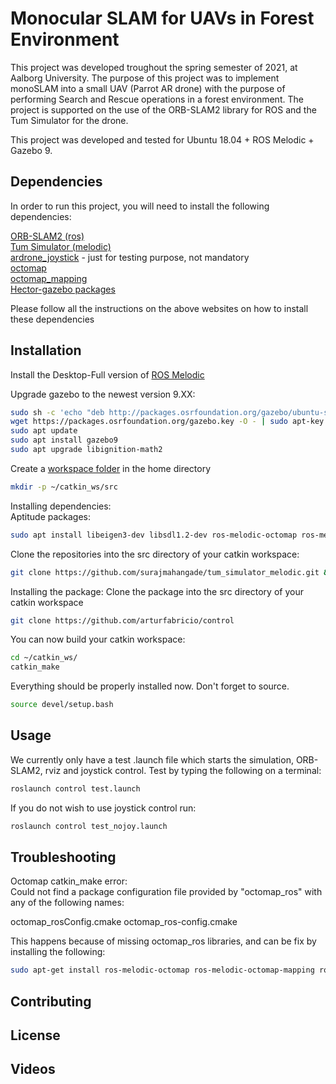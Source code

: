 # Monocular SLAM for UAVs in Forest Environment

This project was developed troughout the spring semester of 2021, at Aalborg University. The purpose of this project was to implement monoSLAM into a small UAV (Parrot AR drone) with the purpose of performing Search and Rescue operations in a forest environment. The project is supported on the use of the ORB-SLAM2 library for ROS and the Tum Simulator for the drone.

This project was developed and tested for Ubuntu 18.04 + ROS Melodic + Gazebo 9.

## Dependencies

In order to run this project, you will need to install the following dependencies:

[ORB-SLAM2 (ros)](http://wiki.ros.org/orb_slam2_ros)<br/>
[Tum Simulator (melodic)](https://github.com/surajmahangade/tum_simulator_melodic)<br/>
[ardrone_joystick](https://github.com/acpopescu/ardrone_joystick) - just for testing purpose, not mandatory<br/>
[octomap](http://wiki.ros.org/octomap)<br/>
[octomap_mapping](http://wiki.ros.org/octomap_mapping)<br/>
[Hector-gazebo packages](https://answers.ros.org/question/281462/drone-keeps-rising-in-simulation-after-takeoff/) <br/>

Please follow all the instructions on the above websites on how to install these dependencies

## Installation

Install the Desktop-Full version of [ROS Melodic](http://wiki.ros.org/melodic/Installation/Ubuntu)

Upgrade gazebo to the newest version 9.XX:

```bash
sudo sh -c 'echo "deb http://packages.osrfoundation.org/gazebo/ubuntu-stable `lsb_release -cs` main" > /etc/apt/sources.list.d/gazebo-stable.list'
wget https://packages.osrfoundation.org/gazebo.key -O - | sudo apt-key add -
sudo apt update
sudo apt install gazebo9
sudo apt upgrade libignition-math2
```

Create a [workspace folder](http://wiki.ros.org/catkin/Tutorials/create_a_workspace) in the home directory

```bash
mkdir -p ~/catkin_ws/src
```

Installing dependencies:<br/>
Aptitude packages:

```bash
sudo apt install libeigen3-dev libsdl1.2-dev ros-melodic-octomap ros-melodic-hector-gazebo ros-melodic-hector-sensors-gazebo ros-melodic-xacro-tools
```

Clone the repositories into the src directory of your catkin workspace:

```bash
git clone https://github.com/surajmahangade/tum_simulator_melodic.git && git clone https://github.com/dsapandora/ardrone_autonomy.git && git clone https://github.com/appliedAI-Initiative/orb_slam_2_ros.git && git clone https://github.com/OctoMap/octomap_mapping.git
```

Installing the package:
Clone the package into the src directory of your catkin workspace

```bash
git clone https://github.com/arturfabricio/control
```

You can now build your catkin workspace:

```bash
cd ~/catkin_ws/
catkin_make
```

Everything should be properly installed now. Don't forget to source.

```bash
source devel/setup.bash
```

## Usage

We currently only have a test .launch file which starts the simulation, ORB-SLAM2, rviz and joystick control. Test by typing the following on a terminal:

```bash
roslaunch control test.launch
```

If you do not wish to use joystick control run:

```bash
roslaunch control test_nojoy.launch
```

## Troubleshooting

Octomap catkin_make error:<br/>
Could not find a package configuration file provided by "octomap_ros" with
any of the following names:

octomap_rosConfig.cmake
octomap_ros-config.cmake

This happens because of missing octomap_ros libraries, and can be fix by installing the following:

```bash
sudo apt-get install ros-melodic-octomap ros-melodic-octomap-mapping ros-melodic-octomap-msgs ros-melodic-octomap-ros ros-melodic-octomap-rviz-plugins ros-melodic-octomap-server
```

## Contributing

## License

## Videos
